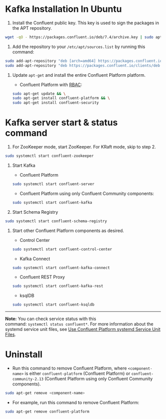 # Kafka Installation In Ubuntu

1. Install the Confluent public key. This key is used to sign the packages in the APT repository.

```bash
wget -qO - https://packages.confluent.io/deb/7.4/archive.key | sudo apt-key add -
```

1. Add the repository to your `/etc/apt/sources.list` by running this command:

```bash
sudo add-apt-repository "deb [arch=amd64] https://packages.confluent.io/deb/7.4 stable main"
sudo add-apt-repository "deb https://packages.confluent.io/clients/deb $(lsb_release -cs) main"
```

1. Update `apt-get` and install the entire Confluent Platform platform.
    - Confluent Platform with [RBAC](https://docs.confluent.io/platform/current/security/rbac/index.html#rbac-overview):
    
    ```bash
    sudo apt-get update && \
    sudo apt-get install confluent-platform && \
    sudo apt-get install confluent-security
    ```
    

# Kafka server start & status command

1. For ZooKeeper mode, start ZooKeeper. For KRaft mode, skip to step 2.

```bash
sudo systemctl start confluent-zookeeper
```

1. Start Kafka
    - Confluent Platform
    
    ```bash
    sudo systemctl start confluent-server
    ```
    
    - Confluent Platform using only Confluent Community components:
    
    ```bash
    sudo systemctl start confluent-kafka
    ```
    
2. Start Schema Registry

```bash
sudo systemctl start confluent-schema-registry
```

1. Start other Confluent Platform components as desired.
    - Control Center
    
    ```bash
    sudo systemctl start confluent-control-center
    ```
    
    - Kafka Connect
    
    ```bash
    sudo systemctl start confluent-kafka-connect
    ```
    
    - Confluent REST Proxy
    
    ```bash
    sudo systemctl start confluent-kafka-rest
    ```
    
    - ksqlDB
    
    ```bash
    sudo systemctl start confluent-ksqldb
    ```
    

---

************Note:************ You can check service status with this command: `systemctl status confluent*`. For more information about the systemd service unit files, see [Use Confluent Platform systemd Service Unit Files](https://docs.confluent.io/platform/current/installation/installing_cp/scripted-install.html#installing-systemd-unit).

# Uninstall

- Run this command to remove Confluent Platform, where `<component-name>` is either `confluent-platform` (Confluent Platform) or `confluent-community-2.13` (Confluent Platform using only Confluent Community components).

```bash
sudo apt-get remove <component-name>
```

- For example, run this command to remove Confluent Platform:

```bash
sudo apt-get remove confluent-platform
```